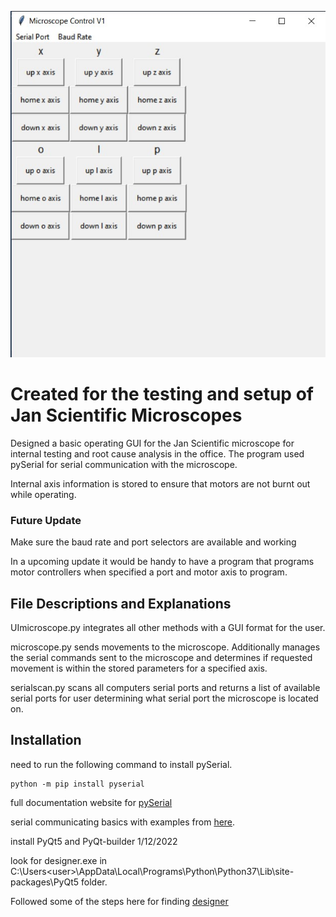 ![image with grid of buttons](https://github.com/LazerGerraldo/MicroscopeGUI-JanSci/blob/master/basicui.jpg?raw=true)

# Created for the testing and setup of Jan Scientific Microscopes

Designed a basic operating GUI for the Jan Scientific microscope for internal testing and root cause analysis in the office. The program used pySerial for serial communication with the microscope.

Internal axis information is stored to ensure that motors are not burnt out while operating. 

### Future Update
Make sure the baud rate and port selectors are available and working

In a upcoming update it would be handy to have a program that programs motor controllers when specified a port and motor axis to program. 

## File Descriptions and Explanations

UImicroscope.py integrates all other methods with a GUI format for the user. 

microscope.py sends movements to the microscope. Additionally manages the serial commands sent to the microscope and determines if requested movement is within the stored parameters for a specified axis. 

serialscan.py scans all computers serial ports and returns a list of available serial ports for user determining what serial port the microscope is located on. 


## Installation
need to run the following command to install pySerial. 
```
python -m pip install pyserial
```
full documentation website for [pySerial](https://pyserial.readthedocs.io/en/latest/index.html)

serial communicating basics with examples from [here](https://firmlyembedded.co.za/useful-python-script-to-send-and-receive-serial-data/).

install PyQt5 and PyQt-builder 1/12/2022

look for designer.exe in C:\Users\<user>\AppData\Local\Programs\Python\Python37\Lib\site-packages\PyQt5 folder. 

Followed some of the steps here for finding [designer](https://gist.github.com/marcoandre1/a77460d7b88de7e9608335b9c518b752)